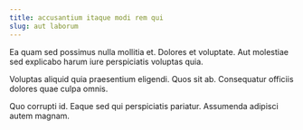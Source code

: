 ```yaml
---
title: accusantium itaque modi rem qui
slug: aut laborum
---
```


Ea quam sed possimus nulla mollitia et. Dolores et voluptate. Aut molestiae sed explicabo harum iure perspiciatis voluptas quia.

Voluptas aliquid quia praesentium eligendi. Quos sit ab. Consequatur officiis dolores quae culpa omnis.

Quo corrupti id. Eaque sed qui perspiciatis pariatur. Assumenda adipisci autem magnam.
